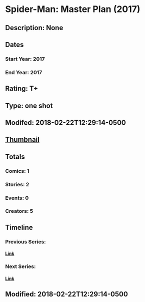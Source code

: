 # Spider-Man: Master Plan (2017)
## Description: None
## Dates
### Start Year: 2017
### End Year: 2017
## Rating: T+
## Type: one shot
## Modifed: 2018-02-22T12:29:14-0500
## [Thumbnail](http://i.annihil.us/u/prod/marvel/i/mg/d/50/5a8efd9f3a938.jpg)
## Totals
### Comics: 1
### Stories: 2
### Events: 0
### Creators: 5
## Timeline
### Previous Series: 
#### [Link]()
### Next Series: 
#### [Link]()
## Modified: 2018-02-22T12:29:14-0500